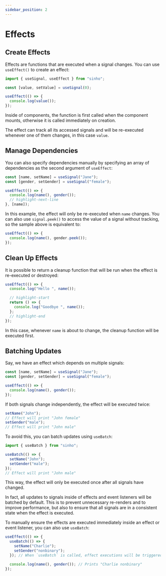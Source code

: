 ```yaml
---
sidebar_position: 2
---
```


# Effects

## Create Effects

Effects are functions that are executed when a signal changes. You can use
`useEffect()` to create an effect:

```ts
import { useSignal, useEffect } from "sinho";

const [value, setValue] = useSignal(0);

useEffect(() => {
  console.log(value());
});
```

Inside of components, the function is first called when the component mounts,
otherwise it is called immediately on creation.

The effect can track all its accessed signals and will be re-executed whenever
one of them changes, in this case `value`.

## Manage Dependencies

You can also specify dependencies manually by specifying an array of
dependencies as the second argument of `useEffect`:

```ts
const [name, setName] = useSignal("Jane");
const [gender, setGender] = useSignal("female");

useEffect(() => {
  console.log(name(), gender());
  // highlight-next-line
}, [name]);
```

In this example, the effect will only be re-executed when `name` changes. You
can also use `signal.peek()` to access the value of a signal without tracking,
so the sample above is equivalent to:

```ts
useEffect(() => {
  console.log(name(), gender.peek());
});
```

## Clean Up Effects

It is possible to return a cleanup function that will be run when the effect is
re-executed or destroyed:

```ts
useEffect(() => {
  console.log("Hello ", name());

  // highlight-start
  return () => {
    console.log("Goodbye ", name());
  };
  // highlight-end
});
```

In this case, whenever `name` is about to change, the cleanup function will be
executed first.

## Batching Updates

Say, we have an effect which depends on multiple signals:

```ts
const [name, setName] = useSignal("Jane");
const [gender, setGender] = useSignal("female");

useEffect(() => {
  console.log(name(), gender());
});
```

If both signals change independently, the effect will be executed twice:

```ts
setName("John");
// Effect will print "John female"
setGender("male");
// Effect will print "John male"
```

To avoid this, you can batch updates using `useBatch`:

```ts
import { useBatch } from "sinho";

useBatch(() => {
  setName("John");
  setGender("male");
});
// Effect will print "John male"
```

This way, the effect will only be executed once after all signals have changed.

In fact, all updates to signals inside of effects and event listeners will be
batched by default. This is to prevent unnecessary re-renders and to improve
performance, but also to ensure that all signals are in a consistent state when
the effect is executed.

To manually ensure the effects are executed immediately inside an effect or
event listener, you can also use `useBatch`:

```ts
useEffect(() => {
  useBatch(() => {
    setName("Charlie");
    setGender("nonbinary");
  }); // When `useBatch` is called, effect executions will be triggered

  console.log(name(), gender()); // Prints "Charlie nonbinary"
});
```

